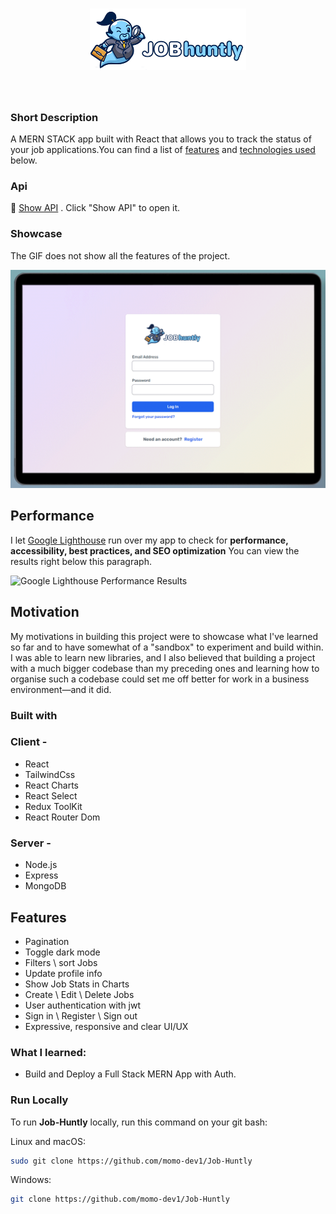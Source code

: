 <h1 align="center">
<img src="src/assets/logo.png" width="250px"/> 
</h1>

<br /> 


### Short Description
A MERN STACK app built with React that allows you to track the status of your job applications.You can find a list of [features](#features) and [technologies used](#technologies-used) below.

### Api
📡 [Show API](https://github.com/momo-dev1/Node-js-APIs/tree/main/job-api) . Click "Show API" to open it.



### Showcase
The GIF does not show all the features of the project.
<br /> 


![](/src/assets/preview.gif)

## Performance
I let [Google Lighthouse](https://chrome.google.com/webstore/detail/lighthouse/blipmdconlkpinefehnmjammfjpmpbjk) run over my app to check for **performance, accessibility, best practices, and SEO optimization** You can view the results right below this paragraph.

![Google Lighthouse Performance Results](https://i.ibb.co/JKbmk88/report.png)

## Motivation
My motivations in building this project were to showcase what I've learned so far and to have somewhat of a "sandbox" to experiment and build within. I was able to learn new libraries, and I also believed that building a project with a much bigger codebase than my preceding ones and learning how to organise such a codebase could set me off better for work in a business environment—and it did.

### Built with

### Client - 
- React
- TailwindCss
- React Charts
- React Select
- Redux ToolKit
- React Router Dom
### Server - 
- Node.js
- Express
- MongoDB

## Features

- Pagination
- Toggle dark mode
- Filters \ sort Jobs
- Update profile info
- Show Job Stats in Charts
- Create \ Edit \ Delete Jobs
- User authentication with jwt
- Sign in \ Register \ Sign out
- Expressive, responsive and clear UI/UX

### What I learned:
- Build and Deploy a Full Stack MERN App with Auth.


### Run Locally

To run **Job-Huntly** locally, run this command on your git bash:

Linux and macOS:

```bash
sudo git clone https://github.com/momo-dev1/Job-Huntly
```

Windows:

```bash
git clone https://github.com/momo-dev1/Job-Huntly
```
